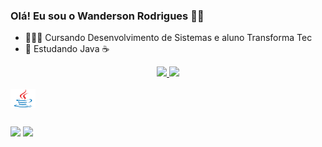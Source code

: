 ### Olá! Eu sou o Wanderson Rodrigues 👋🏽

- 👨🏽‍💻 Cursando Desenvolvimento de Sistemas e aluno Transforma Tec
- 🌱 Estudando Java ☕

<div align="center">
  <a href="https://github.com/Wandersonrp">
  <img height="180em" src="https://github-readme-stats.vercel.app/api?username=Wandersonrp&show_icons=true&theme=github_dark&include_all_commits=true&count_private=true"/>
  <img height="180em" src="https://github-readme-stats.vercel.app/api/top-langs/?username=Wandersonrp&layout=compact&langs_count=7&theme=github_dark"/>
</div>
<div style="display: inline_block"><br>
  <img align="center" alt="Wanderson-Java" height="30" width="40" src="https://raw.githubusercontent.com/devicons/devicon/master/icons/java/java-original.svg">
</div>
  
##

<div>
    <a href="https://www.linkedin.com/in/wanderson-rodriguesp/" target="_blank"><img src="https://img.shields.io/badge/-LinkedIn-%230077B5?style=for-the-badge&logo=linkedin&logoColor=white" target="_blank"></a> 
   <a href="https://www.instagram.com/wanderson_rodriguesp/" target="_blank"><img src="https://img.shields.io/badge/-Instagram-%23E4405F?style=for-the-badge&logo=instagram&logoColor=white" target="_blank"></a>
<div>  
  
